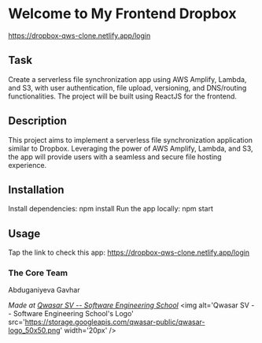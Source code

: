 # Welcome to My Frontend Dropbox
https://dropbox-qws-clone.netlify.app/login

## Task
Create a serverless file synchronization app using AWS Amplify, Lambda, and S3, with user authentication, file upload, versioning, and DNS/routing functionalities. The project will be built using ReactJS for the frontend.

## Description
This project aims to implement a serverless file synchronization application similar to Dropbox. Leveraging the power of AWS Amplify, Lambda, and S3, the app will provide users with a seamless and secure file hosting experience.

## Installation
Install dependencies: npm install
Run the app locally: npm start

## Usage
Tap the link to check this app:
https://dropbox-qws-clone.netlify.app/login

### The Core Team
Abduganiyeva Gavhar


<span><i>Made at <a href='https://qwasar.io'>Qwasar SV -- Software Engineering School</a></i></span>
<span><img alt='Qwasar SV -- Software Engineering School's Logo' src='https://storage.googleapis.com/qwasar-public/qwasar-logo_50x50.png' width='20px' /></span>
